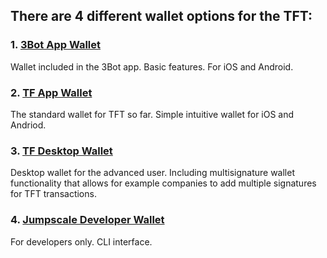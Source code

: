 ## There are 4 different wallet options for the TFT:

### 1. [3Bot App Wallet](3bot_app.md)

Wallet included in the 3Bot app. Basic features. For iOS and Android.

### 2. [TF App Wallet](threefold_app.md)

The standard wallet for TFT so far. Simple intuitive wallet for iOS and Andriod.

### 3. [TF Desktop Wallet](https://github.com/threefoldtech/threefold-wallet-electron)

Desktop wallet for the advanced user. Including multisignature wallet functionality that allows for example companies to add multiple signatures for TFT transactions.

### 4. [Jumpscale Developer Wallet](https://github.com/threefoldfoundation/tfchain)

For developers only. CLI interface.
